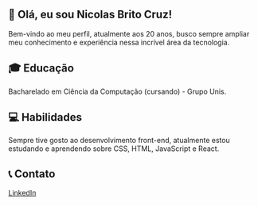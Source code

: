<div> 
  <h2>👋 Olá, eu sou Nicolas Brito Cruz!</h2>
</div>
    
 Bem-vindo ao meu perfil, atualmente aos 20 anos, busco sempre ampliar meu conhecimento e experiência nessa incrível área da tecnologia.
  
<div>
  <h2>🎓  Educação </h2>
</div>

Bacharelado em Ciência da Computação (cursando) - Grupo Unis.

<div>
  <h2>💻  Habilidades</h2>
</div>


Sempre tive gosto ao desenvolvimento front-end, atualmente estou estudando e aprendendo sobre CSS, HTML, JavaScript e React.

<div>
  <h2>📞  Contato</h2>
</div>


[LinkedIn](https://www.linkedin.com/in/nicolas-brito-cruz-a19b17291/)

